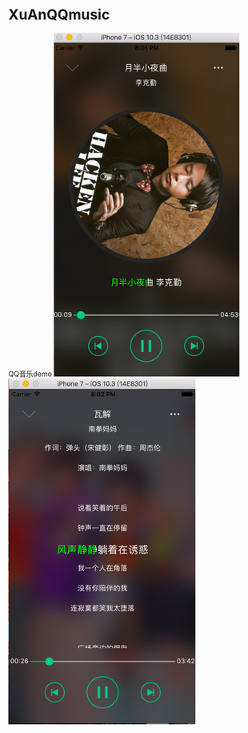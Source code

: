 # XuAnQQmusic
QQ音乐demo
![image](https://github.com/XuanLee/XuAnQQmusic/raw/master/image/17.png)
![image](https://github.com/XuanLee/XuAnQQmusic/raw/master/image/18.png)
